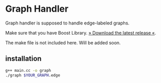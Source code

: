 # Graph Handler
Graph handler is supposed to handle edge-labeled graphs.

Make sure that you have Boost Library. 
[» Download the latest release «](https://www.boost.org/users/download/).

The make file is not included here. Will be added soon.

## installation
```bash
g++ main.cc -o graph 
./graph $YOUR_GRAPH.edge
```